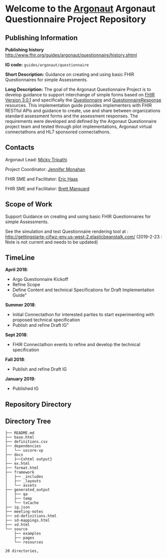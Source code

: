# Welcome to the [Argonaut](http://argonautwiki.hl7.org/index.php?title=Main_Page) Argonaut Questionnaire Project Repository


## Publishing Information

**Publishing history** http://www.fhir.org/guides/argonaut/questionnaire/history.shtml

**IG code:** `guides/argonaut/questionnaire`
<!--Proposed IG realm and code
What is the realm code (2-character country code or 'uv') and IG code to use for the path when the IG is published under http://hl7.org/fhir? E.g. us/ccda -->

**Short Description:** Guidance on creating and using basic FHIR Questionnaires for simple Assessments.
<!--1-2 sentences describing the purpose/scope of the IG for inclusion in the registry- this is the sentence that will be used here: http://www.fhir.org/guides/registry. This must describe the IG from the perspective of an implementer scanning a registry -->

**Long Description:** The goal of the Argonaut Questionnaire Project is to develop guidance to support interchange of simple forms based on [FHIR Version 3.0.1](http://hl7.org/fhir/STU3/) and specifically the [Questionnaire](http://hl7.org/fhir/STU3/questionnaire.html) and [QuestionnaireResponse](http://hl7.org/fhir/STU3/questionnaireresponse.html) resources.  This implementation guide provides implementers with FHIR RESTful APIs and guidance to create, use and share between organizations standard assessment forms and the assessment responses.  The requirements were developed and defined by the Argonaut Questionnaire project team and tested through pilot implementations, Argonaut virtual connectathons and HL7 sponsored connectathons.
<!-- 1(-2) paragraphs describing the purpose/scope of the IG in more detail for inclusion in the version history - this is content that will be used in your IG's equivalent of this: http://www.hl7.org/fhir/us/core/history.cfml. Again, this must describe the IG from the perspective of an implementer scanning a registry, it should not talk about the project and should NOT be copied from the PSS.  -->

## Contacts

Argonaut Lead: [Micky Tripathi](mtripathi@maehc.org)

Project Coordinator: [Jennifer Monahan](jmonahan@maehc.org)

FHIR SME and Facilitator: [Eric Haas](ehaas@healthedatainc.com)

FHIR SME and Facilitator: [Brett Marquard](brett@waveoneassociates.com)


## Scope of Work

Support Guidance on creating and using basic FHIR Questionnaires for simple Assessments.

See the simulation and test Questionnaire rendering tool at : http://gettingstarte-cjfwz-env.us-west-2.elasticbeanstalk.com/
    (2019-2-23 : Note is not current and needs to be updated)

## TimeLine

**April 2018**:

  - Argo Questionnaire Kickoff
  - Refine Scope
  - Define Content and technical Specifications for Draft Implementation Guide"
  
**Summer 2018**:

- Initial Connectathon for interested parties to start experimenting with proposed technical specification
- Publish and refine Draft IG"

**Sept 2018**:

- FHIR Connectathon events to refine and develop the technical specification

**Fall 2018**:

- Publish and refine Draft IG

**January 2019**:

- Published IG

## Repository Directory

## Directory Tree

~~~
├── README.md
├── base.html
├── definitions.csv
├── dependencies
│   └── uscore-vp
├── docs
│   ├──{xhtml output}
├── ex.html
├── format.html
├── framework
│   ├── _includes
│   ├── _layouts
│   └── assets
├── generated_output
│   ├── qa
│   ├── temp
│   └── txCache
├── ig.json
├── meeting-notes
├── sd-definitions.html
├── sd-mappings.html
├── sd.html
└── source
    ├── examples
    ├── pages
    └── resources

20 directories,
~~~
